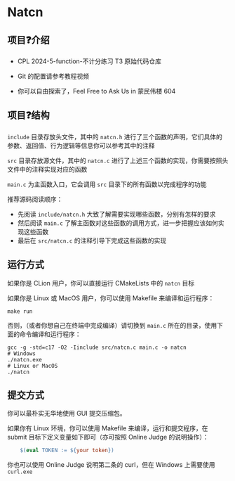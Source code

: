 # Natcn

## 项目❓介绍

- CPL 2024-5-function-不计分练习 T3 原始代码仓库

- Git 的配置请参考教程视频

- 你可以自由探索了，Feel Free to Ask Us in 蒙民伟楼 604

## 项目❓结构

`include` 目录存放头文件，其中的 `natcn.h` 进行了三个函数的声明，它们具体的参数、返回值、行为逻辑等信息你可以参考其中的注释

`src` 目录存放源文件，其中的 `natcn.c` 进行了上述三个函数的实现，你需要按照头文件中的注释实现对应的函数

`main.c` 为主函数入口，它会调用 `src` 目录下的所有函数以完成程序的功能

推荐源码阅读顺序：

- 先阅读 `include/natcn.h` 大致了解需要实现哪些函数，分别有怎样的要求
- 然后阅读 `main.c` 了解主函数对这些函数的调用方式，进一步把握应该如何实现这些函数
- 最后在 `src/natcn.c` 的注释引导下完成这些函数的实现

## 运行方式

如果你是 CLion 用户，你可以直接运行 CMakeLists 中的 `natcn` 目标

如果你是 Linux 或 MacOS 用户，你可以使用 Makefile 来编译和运行程序：

```shell
make run
```

否则，（或者你想自己在终端中完成编译）请切换到 `main.c` 所在的目录，使用下面的命令编译和运行程序：

```shell
gcc -g -std=c17 -O2 -Iinclude src/natcn.c main.c -o natcn
# Windows
./natcn.exe
# Linux or MacOS
./natcn
```

## 提交方式

你可以最朴实无华地使用 GUI 提交压缩包。

如果你有 Linux 环境，你可以使用 Makefile 来编译，运行和提交程序，在 submit 目标下定义变量如下即可（亦可按照 Online Judge 的说明操作）：
    
```makefile
    $(eval TOKEN := ${your token})
```

你也可以使用 Online Judge 说明第二条的 curl，但在 Windows 上需要使用 `curl.exe`